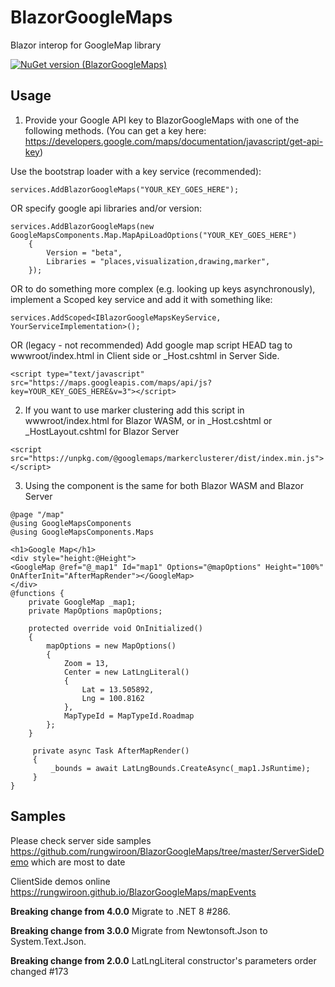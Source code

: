# BlazorGoogleMaps
Blazor interop for GoogleMap library

[![NuGet version (BlazorGoogleMaps)](https://img.shields.io/nuget/v/BlazorGoogleMaps)](https://www.nuget.org/packages/BlazorGoogleMaps/)

## Usage
1. Provide your Google API key to BlazorGoogleMaps with one of the following methods. (You can get a key here: https://developers.google.com/maps/documentation/javascript/get-api-key)

Use the bootstrap loader with a key service (recommended):
```
services.AddBlazorGoogleMaps("YOUR_KEY_GOES_HERE");
```
OR specify google api libraries and/or version:
```
services.AddBlazorGoogleMaps(new GoogleMapsComponents.Map.MapApiLoadOptions("YOUR_KEY_GOES_HERE")
    {
        Version = "beta",
        Libraries = "places,visualization,drawing,marker",
    });
```
OR to do something more complex (e.g. looking up keys asynchronously), implement a Scoped key service and add it with something like:
```
services.AddScoped<IBlazorGoogleMapsKeyService, YourServiceImplementation>();
```

OR (legacy - not recommended) Add google map script HEAD tag to wwwroot/index.html in Client side or _Host.cshtml in Server Side.
```
<script type="text/javascript" src="https://maps.googleapis.com/maps/api/js?key=YOUR_KEY_GOES_HERE&v=3"></script>
```


2. If you want to use marker clustering add this script in wwwroot/index.html for Blazor WASM, or in _Host.cshtml or _HostLayout.cshtml for Blazor Server
```
<script src="https://unpkg.com/@googlemaps/markerclusterer/dist/index.min.js"></script>
```

3. Using the component is the same for both Blazor WASM and Blazor Server
```
@page "/map"
@using GoogleMapsComponents
@using GoogleMapsComponents.Maps

<h1>Google Map</h1>
<div style="height:@Height">
<GoogleMap @ref="@_map1" Id="map1" Options="@mapOptions" Height="100%" OnAfterInit="AfterMapRender"></GoogleMap>
</div>
@functions {
	private GoogleMap _map1;
	private MapOptions mapOptions;	

	protected override void OnInitialized()
	{
		mapOptions = new MapOptions()
		{
			Zoom = 13,
			Center = new LatLngLiteral()
			{
				Lat = 13.505892,
				Lng = 100.8162
			},
			MapTypeId = MapTypeId.Roadmap
		};
	}

	 private async Task AfterMapRender()
	 {
	     _bounds = await LatLngBounds.CreateAsync(_map1.JsRuntime);
	 }		
}
```

## Samples
 Please check server side samples https://github.com/rungwiroon/BlazorGoogleMaps/tree/master/ServerSideDemo which are most to date
 
 ClientSide demos online
 https://rungwiroon.github.io/BlazorGoogleMaps/mapEvents

**Breaking change from 4.0.0**
Migrate to .NET 8 #286.

**Breaking change from 3.0.0**
Migrate from Newtonsoft.Json to System.Text.Json.

**Breaking change from 2.0.0**
LatLngLiteral constructor's parameters order changed #173

